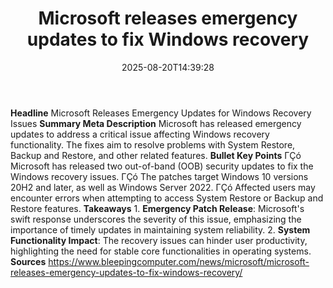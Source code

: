 ﻿---
title: "Microsoft releases emergency updates to fix Windows recovery"
date: "2025-08-20T14:39:28"
category: "Markets"
summary: ""
slug: "microsoft releases emergency updates to fix windows recovery"
source_urls:
  - "https://www.bleepingcomputer.com/news/microsoft/microsoft-releases-emergency-updates-to-fix-windows-recovery/"
seo:
  title: "Microsoft releases emergency updates to fix Windows recovery | Hash n Hedge"
  description: ""
  keywords: ["news", "markets", "brief"]
---
**Headline** Microsoft Releases Emergency Updates for Windows Recovery Issues  **Summary Meta Description** Microsoft has released emergency updates to address a critical issue affecting Windows recovery functionality. The fixes aim to resolve problems with System Restore, Backup and Restore, and other related features.  **Bullet Key Points**  ΓÇó Microsoft has released two out-of-band (OOB) security updates to fix the Windows recovery issues. ΓÇó The patches target Windows 10 versions 20H2 and later, as well as Windows Server 2022. ΓÇó Affected users may encounter errors when attempting to access System Restore or Backup and Restore features.  **Takeaways**  1. **Emergency Patch Release**: Microsoft's swift response underscores the severity of this issue, emphasizing the importance of timely updates in maintaining system reliability. 2. **System Functionality Impact**: The recovery issues can hinder user productivity, highlighting the need for stable core functionalities in operating systems.  **Sources** https://www.bleepingcomputer.com/news/microsoft/microsoft-releases-emergency-updates-to-fix-windows-recovery/ 
